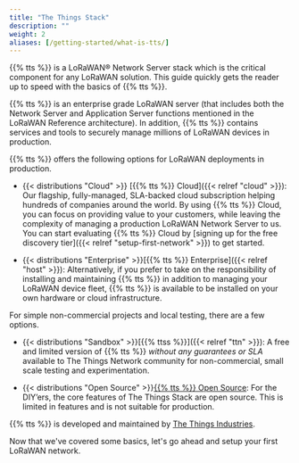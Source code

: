```yaml
---
title: "The Things Stack"
description: ""
weight: 2
aliases: [/getting-started/what-is-tts/]
---
```


{{% tts %}} is a LoRaWAN® Network Server stack which is the critical component for any LoRaWAN solution. This guide quickly gets the reader up to speed with the basics of {{% tts %}}.

<!--more-->

{{% tts %}} is an enterprise grade LoRaWAN server (that includes both the Network Server and Application Server functions mentioned in the LoRaWAN Reference architecture). In addition, {{% tts %}} contains services and tools to securely manage millions of LoRaWAN devices in production.

{{% tts %}} offers the following options for LoRaWAN deployments in production.

- {{< distributions "Cloud" >}} [{{% tts %}} Cloud]({{< relref "cloud" >}}): Our flagship, fully-managed, SLA-backed cloud subscription helping hundreds of companies around the world.
  By using {{% tts %}} Cloud, you can focus on providing value to your customers, while leaving the complexity of managing a production LoRaWAN Network Server to us. You can start evaluating {{% tts %}} Cloud by [signing up for the free discovery tier]({{< relref "setup-first-network" >}}) to get started.

- {{< distributions "Enterprise" >}}[{{% tts %}} Enterprise]({{< relref "host" >}}): Alternatively, if you prefer to take on the responsibility of installing and maintaining {{% tts %}} in addition to managing your LoRaWAN device fleet, {{% tts %}} is available to be installed on your own hardware or cloud infrastructure.

For simple non-commercial projects and local testing, there are a few options.

- {{< distributions "Sandbox" >}}[{{% ttss %}}]({{< relref "ttn" >}}): A free and limited version of {{% tts %}} _without any guarantees or SLA_ available to The Things Network community for non-commercial, small scale testing and experimentation.

- {{< distributions "Open Source" >}}[{{% tts %}} Open Source](https://github.com/thethingsnetwork/lorawan-stack): For the DIY’ers, the core features of The Things Stack are open source. This is limited in features and is not suitable for production.

{{% tts %}} is developed and maintained by [The Things Industries](https://thethingsindustries.com/).

Now that we've covered some basics, let's go ahead and setup your first LoRaWAN network.
